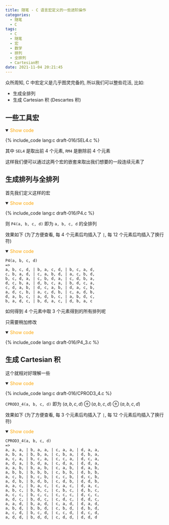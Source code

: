 ```yaml
---
title: 随笔 - C 语言宏定义的一些进阶操作
categories:
  - 随笔
  - C
tags:
  - C
  - 随笔
  - 宏
  - 数学
  - 排列
  - 全排列
  - Cartesian积
date: 2021-11-04 20:21:45
---
```


众所周知, C 中宏定义是几乎图灵完备的, 所以我们可以整些花活, 比如:

- 生成全排列
- 生成 Cartesian 积 (Descartes 积)

<!-- more -->

## 一些工具宏

<details open>
<summary><font color='orange'>Show code</font></summary>

{% include_code lang:c draft-016/SEL4.c %}

</details>

其中 `SEL4` 是取出前 4 个元素, `RM4` 是删除前 4 个元素

这样我们便可以通过这两个宏的嵌套来取出我们想要的一段连续元素了

## 生成排列与全排列

首先我们定义这样的宏

<details open>
<summary><font color='orange'>Show code</font></summary>

{% include_code lang:c draft-016/P4.c %}

</details>

则 `P4(a, b, c, d)` 即为 `a, b, c, d` 的全排列

效果如下 (为了方便查看, 每 4 个元素后均插入了 `|`, 每 12 个元素后均插入了换行符)

<details open>
<summary><font color='orange'>Show code</font></summary>

```text
P4(a, b, c, d)
=>
a, b, c, d, | b, a, c, d, | b, c, a, d,
c, b, a, d, | c, a, b, d, | a, c, b, d,
b, c, d, a, | c, b, d, a, | c, d, b, a,
d, c, b, a, | d, b, c, a, | b, d, c, a,
c, d, a, b, | d, c, a, b, | d, a, c, b,
a, d, c, b, | a, c, d, b, | c, a, d, b,
d, a, b, c, | a, d, b, c, | a, b, d, c,
b, a, d, c, | b, d, a, c, | d, b, a, c
```

</details>

如何得到 4 个元素中取 3 个元素得到的所有排列呢

只需要稍加修改

<details open>
<summary><font color='orange'>Show code</font></summary>

{% include_code lang:c draft-016/P4_3.c %}

</details>

## 生成 Cartesian 积

这个就相对好理解一些

<details open>
<summary><font color='orange'>Show code</font></summary>

{% include_code lang:c draft-016/CPROD3_4.c %}

</details>

`CPROD3_4(a, b, c, d)` 即为 $(a,b,c,d)\oplus(a,b,c,d)\oplus(a,b,c,d)$

效果如下 (为了方便查看, 每 3 个元素后均插入了 `|`, 每 12 个元素后均插入了换行符)

<details open>
<summary><font color='orange'>Show code</font></summary>

```text
CPROD3_4(a, b, c, d)
=>
a, a, a, | b, a, a, | c, a, a, | d, a, a,
a, b, a, | b, b, a, | c, b, a, | d, b, a,
a, c, a, | b, c, a, | c, c, a, | d, c, a,
a, d, a, | b, d, a, | c, d, a, | d, d, a,
a, a, b, | b, a, b, | c, a, b, | d, a, b,
a, b, b, | b, b, b, | c, b, b, | d, b, b,
a, c, b, | b, c, b, | c, c, b, | d, c, b,
a, d, b, | b, d, b, | c, d, b, | d, d, b,
a, a, c, | b, a, c, | c, a, c, | d, a, c,
a, b, c, | b, b, c, | c, b, c, | d, b, c,
a, c, c, | b, c, c, | c, c, c, | d, c, c,
a, d, c, | b, d, c, | c, d, c, | d, d, c,
a, a, d, | b, a, d, | c, a, d, | d, a, d,
a, b, d, | b, b, d, | c, b, d, | d, b, d,
a, c, d, | b, c, d, | c, c, d, | d, c, d,
a, d, d, | b, d, d, | c, d, d, | d, d, d
```

</details>
